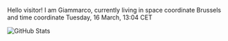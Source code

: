 Hello visitor! I am Giammarco, currently living in space coordinate Brussels and time coordinate Tuesday, 16 March, 13:04 CET

![GitHub Stats](https://github-readme-stats.vercel.app/api?username=grcasanova)
